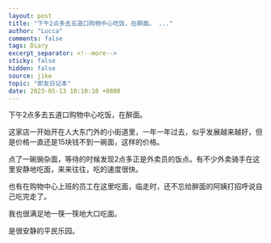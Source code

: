 ```yaml
---
layout: post
title: "下午2点多去五道口购物中心吃饭，在醉面。 ..."
author: "Lucca"
comments: false
tags: Diary
excerpt_separator: <!--more-->
sticky: false
hidden: false
source: jike
topic: "即友日记本"
date: 2023-05-13 10:10:18 +0800
---
```


下午2点多去五道口购物中心吃饭，在醉面。

<!--more-->



这家店一开始开在人大东门外的小街道里，一年一年过去，似乎发展越来越好，但是价格一直还是15块钱不到一碗面，这样的价格。

点了一碗豌杂面，等待的时候发现2点多正是外卖员的饭点。有不少外卖骑手在这里安静地吃面，来来往往，吃的速度很快。

也有在购物中心上班的员工在这里吃面，临走时，还不忘给醉面的阿姨打招呼说自己吃完走了。

我也很满足地一筷一筷地大口吃面。

是很安静的平民乐园。
